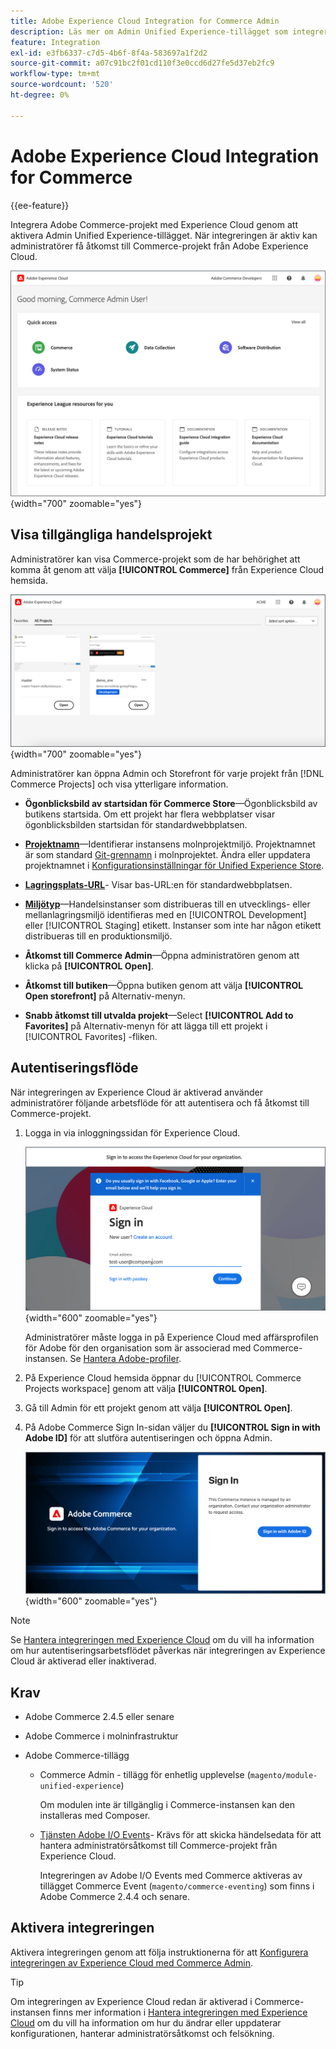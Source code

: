 ```yaml
---
title: Adobe Experience Cloud Integration for Commerce Admin
description: Läs mer om Admin Unified Experience-tillägget som integrerar handel med Experience Cloud så att kunderna kan komma åt Commerce-projekt från Experience Cloud hemsida.
feature: Integration
exl-id: e3fb6337-c7d5-4b6f-8f4a-583697a1f2d2
source-git-commit: a07c91bc2f01cd110f3e0ccd6d27fe5d37eb2fc9
workflow-type: tm+mt
source-wordcount: '520'
ht-degree: 0%

---
```


# Adobe Experience Cloud Integration for Commerce

{{ee-feature}}

Integrera Adobe Commerce-projekt med Experience Cloud genom att aktivera Admin Unified Experience-tillägget. När integreringen är aktiv kan administratörer få åtkomst till Commerce-projekt från Adobe Experience Cloud.

![Få tillgång till Commerce från Experience Cloud hemsida](./assets/admin-uex-home-page.png){width="700" zoomable="yes"}

## Visa tillgängliga handelsprojekt

Administratörer kan visa Commerce-projekt som de har behörighet att komma åt genom att välja **[!UICONTROL Commerce]** från Experience Cloud hemsida.

![Arbetsytan för Commerce Projects på Experience Cloud](./assets/admin-uex-commerce-projects-home.png){width="700" zoomable="yes"}

Administratörer kan öppna Admin och Storefront för varje projekt från [!DNL Commerce Projects] och visa ytterligare information.

- **Ögonblicksbild av startsidan för Commerce Store**—Ögonblicksbild av butikens startsida. Om ett projekt har flera webbplatser visar ögonblicksbilden startsidan för standardwebbplatsen.

- **[Projektnamn](https://experienceleague.adobe.com/docs/commerce-cloud-service/user-guide/architecture/pro-develop-deploy-workflow.html)**—Identifierar instansens molnprojektmiljö. Projektnamnet är som standard [Git-grennamn](https://experienceleague.adobe.com/docs/commerce-cloud-service/user-guide/project/console-branches.html) i molnprojektet. Ändra eller uppdatera projektnamnet i [Konfigurationsinställningar för Unified Experience Store](admin-unified-experience-integration-manage.md#manage-the-integration-from-the-admin).

- **[Lagringsplats-URL](../stores-purchase/store-urls.md)**- Visar bas-URL:en för standardwebbplatsen.

- **[Miljötyp](https://experienceleague.adobe.com/docs/commerce-cloud-service/user-guide/architecture/pro-develop-deploy-workflow.html)**—Handelsinstanser som distribueras till en utvecklings- eller mellanlagringsmiljö identifieras med en [!UICONTROL Development] eller [!UICONTROL Staging] etikett. Instanser som inte har någon etikett distribueras till en produktionsmiljö.

- **Åtkomst till Commerce Admin**—Öppna administratören genom att klicka på **[!UICONTROL Open]**.

- **Åtkomst till butiken**—Öppna butiken genom att välja **[!UICONTROL Open storefront]** på Alternativ-menyn.

- **Snabb åtkomst till utvalda projekt**—Select **[!UICONTROL Add to Favorites]** på Alternativ-menyn för att lägga till ett projekt i [!UICONTROL Favorites] -fliken.

## Autentiseringsflöde

När integreringen av Experience Cloud är aktiverad använder administratörer följande arbetsflöde för att autentisera och få åtkomst till Commerce-projekt.

1. Logga in via inloggningssidan för Experience Cloud.

   ![Experience Cloud inloggningssida](./assets/admin-uex-experience-cloud-login.png){width="600" zoomable="yes"}

   Administratörer måste logga in på Experience Cloud med affärsprofilen för Adobe för den organisation som är associerad med Commerce-instansen. Se [Hantera Adobe-profiler](https://helpx.adobe.com/enterprise/using/manage-adobe-profiles.html).

1. På Experience Cloud hemsida öppnar du [!UICONTROL Commerce Projects workspace] genom att välja **[!UICONTROL Open]**.

1. Gå till Admin för ett projekt genom att välja **[!UICONTROL Open]**.

1. På Adobe Commerce Sign In-sidan väljer du **[!UICONTROL Sign in with Adobe ID]** för att slutföra autentiseringen och öppna Admin.

   ![Inloggningssida för Adobe Commerce](./assets/admin-adobeid-login.png){width="600" zoomable="yes"}

>[!NOTE]
>
>Se [Hantera integreringen med Experience Cloud](admin-unified-experience-integration-manage.md) om du vill ha information om hur autentiseringsarbetsflödet påverkas när integreringen av Experience Cloud är aktiverad eller inaktiverad.

## Krav

- Adobe Commerce 2.4.5 eller senare
- Adobe Commerce i molninfrastruktur
- Adobe Commerce-tillägg

   - Commerce Admin - tillägg för enhetlig upplevelse (`magento/module-unified-experience`)

     Om modulen inte är tillgänglig i Commerce-instansen kan den installeras med Composer.

   - [Tjänsten Adobe I/O Events](https://developer.adobe.com/commerce/extensibility/events/)- Krävs för att skicka händelsedata för att hantera administratörsåtkomst till Commerce-projekt från Experience Cloud.

     Integreringen av Adobe I/O Events med Commerce aktiveras av tillägget Commerce Event (`magento/commerce-eventing`) som finns i Adobe Commerce 2.4.4 och senare.

## Aktivera integreringen

Aktivera integreringen genom att följa instruktionerna för att [Konfigurera integreringen av Experience Cloud med Commerce Admin](admin-unified-experience-integration-configure.md).

>[!TIP]
>
>Om integreringen av Experience Cloud redan är aktiverad i Commerce-instansen finns mer information i [Hantera integreringen med Experience Cloud](admin-unified-experience-integration-manage.md) om du vill ha information om hur du ändrar eller uppdaterar konfigurationen, hanterar administratörsåtkomst och felsökning.
